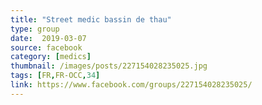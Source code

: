 ```yaml
---
title: "Street medic bassin de thau"
type: group
date:  2019-03-07
source: facebook
category: [medics]
thumbnail: /images/posts/227154028235025.jpg
tags: [FR,FR-OCC,34]
link: https://www.facebook.com/groups/227154028235025/
---
```

